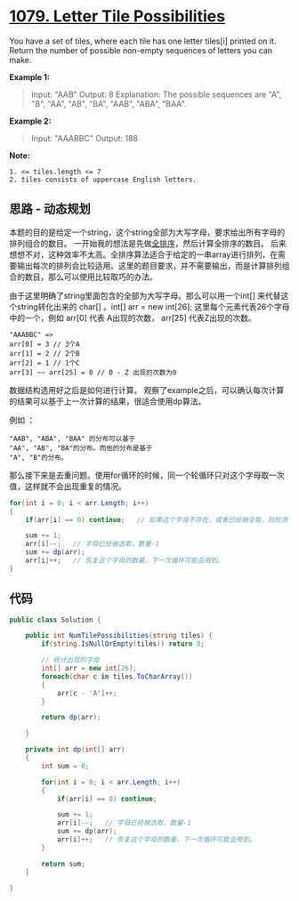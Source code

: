 # [1079. Letter Tile Possibilities](https://leetcode.com/problems/letter-tile-possibilities/)

You have a set of tiles, where each tile has one letter tiles[i] printed on it.  Return the number of possible non-empty sequences of letters you can make.

**Example 1:**

>Input: "AAB"
Output: 8
Explanation: The possible sequences are "A", "B", "AA", "AB", "BA", "AAB", "ABA", "BAA".

**Example 2:**

>Input: "AAABBC"
Output: 188

**Note:**

```text
1. <= tiles.length <= 7
2. tiles consists of uppercase English letters.
```

## 思路 - 动态规划

本题的目的是给定一个string，这个string全部为大写字母，要求给出所有字母的排列组合的数目。
一开始我的想法是先做[全排序](https://zh.wikipedia.org/zh-hans/%E5%85%A8%E6%8E%92%E5%88%97%E7%94%9F%E6%88%90%E7%AE%97%E6%B3%95)，然后计算全排序的数目。 后来想想不对，这种效率不太高。全排序算法适合于给定的一串array进行排列，在需要输出每次的排列会比较适用。这里的题目要求，并不需要输出，而是计算排列组合的数目，那么可以使用比较取巧的办法。

由于这里明确了string里面包含的全部为大写字母。那么可以用一个int[] 来代替这个string转化出来的 char[] 。int[] arr = new int[26]; 这里每个元素代表26个字母中的一个，例如 arr[0] 代表 A出现的次数， arr[25] 代表Z出现的次数。

```text
"AAABBC" =>
arr[0] = 3 // 3个A
arr[1] = 2 // 2个B
arr[2] = 1 // 1个C
arr[3] ~~ arr[25] = 0 // D - Z 出现的次数为0
```

数据结构选用好之后是如何进行计算。 观察了example之后，可以确认每次计算的结果可以基于上一次计算的结果，很适合使用dp算法。

例如 ：

```text
"AAB", "ABA", "BAA" 的分布可以基于
"AA", "AB", "BA"的分布。而他的分布是基于
"A", "B"的分布。
```

那么接下来是去重问题。使用for循环的时候，同一个轮循环只对这个字母取一次值，这样就不会出现重复的情况。

```csharp
for(int i = 0; i < arr.Length; i++)
{
    if(arr[i] == 0) continue;   // 如果这个字母不存在，或者已经被全取，则检测下一个字母

    sum += 1;
    arr[i]--;   // 字母已经被选取，数量-1
    sum += dp(arr);
    arr[i]++;   // 恢复这个字母的数量，下一次循环可能会用到。
}
```

## 代码

``` csharp
public class Solution {

    public int NumTilePossibilities(string tiles) {
        if(string.IsNullOrEmpty(tiles)) return 0;

        // 统计出现的字母
        int[] arr = new int[26];
        foreach(char c in tiles.ToCharArray())
        {
            arr[c - 'A']++;
        }

        return dp(arr);

    }

    private int dp(int[] arr)
    {
        int sum = 0;

        for(int i = 0; i < arr.Length; i++)
        {
            if(arr[i] == 0) continue;

            sum += 1;
            arr[i]--;   // 字母已经被选取，数量-1
            sum += dp(arr);
            arr[i]++;   // 恢复这个字母的数量，下一次循环可能会用到。
        }

        return sum;
    }

}
```
